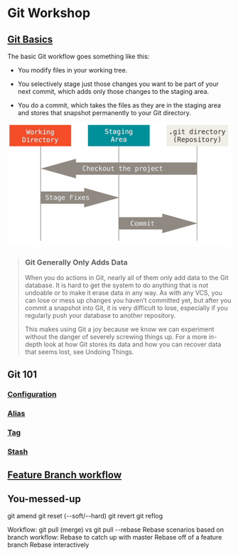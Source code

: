 # Git Workshop

## [Git Basics](https://git-scm.com/book/en/v2/Getting-Started-Git-Basics)

The basic Git workflow goes something like this:

- You modify files in your working tree.

- You selectively stage just those changes you want to be part of your next commit, which adds only those changes to the staging area.

- You do a commit, which takes the files as they are in the staging area and stores that snapshot permanently to your Git directory.

![Three ares](images/areas.png)

> ### Git Generally Only Adds Data
> When you do actions in Git, nearly all of them only add data to the Git database. It is hard to get the system to do anything that is not undoable or to make it erase data in any way. As with any VCS, you can lose or mess up changes you haven’t committed yet, but after you commit a snapshot into Git, it is very difficult to lose, especially if you regularly push your database to another repository.
>
> This makes using Git a joy because we know we can experiment without the danger of severely screwing things up. For a more in-depth look at how Git stores its data and how you can recover data that seems lost, see Undoing Things.

## Git 101

### [Configuration](https://git-scm.com/book/en/v2/Customizing-Git-Git-Configuration)

### [Alias](https://git-scm.com/book/en/v2/Git-Basics-Git-Aliases)

### [Tag](https://git-scm.com/book/en/v2/Git-Basics-Tagging)

### [Stash](https://git-scm.com/book/en/v2/Git-Tools-Stashing-and-Cleaning)

## [Feature Branch workflow](https://www.atlassian.com/git/tutorials/comparing-workflows/feature-branch-workflow)

## You-messed-up
git amend
git reset (--soft/--hard)
git revert
git reflog

Workflow:
git pull (merge) vs git pull --rebase
Rebase scenarios based on branch workflow:
Rebase to catch up with master
Rebase off of a feature branch
Rebase interactively
